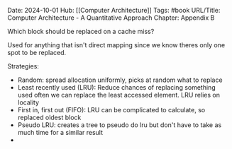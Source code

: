 Date: 2024-10-01
Hub: [[Computer Architecture]]
Tags: #book
URL/Title: Computer Architecture - A Quantitative Approach
Chapter: Appendix B

Which block should be replaced on a cache miss?

Used for anything that isn't direct mapping since we know theres only one spot to be replaced.

Strategies:
- Random: spread allocation uniformly, picks at random what to replace
- Least recently used (LRU): Reduce chances of replacing something used often we can replace the least accessed element. LRU relies on locality
- First in, first out (FIFO): LRU can be complicated to calculate, so replaced oldest block
- Pseudo LRU: creates a tree to pseudo do lru but don't have to take as much time for a similar result
- 